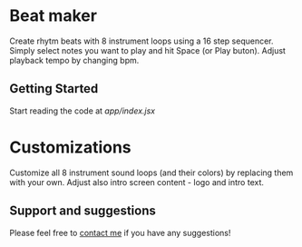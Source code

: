 # Beat maker

Create rhytm beats with 8 instrument loops using a 16 step sequencer. Simply select notes you want to play and hit Space (or Play buton). Adjust playback tempo by changing bpm.

## Getting Started

Start reading the code at _app/index.jsx_

# Customizations

Customize all 8 instrument sound loops (and their colors) by replacing them with your own.
Adjust also intro screen content - logo and intro text.

## Support and suggestions

Please feel free to [contact me](https://gokoji.com/profile/degif) if you have any suggestions!
